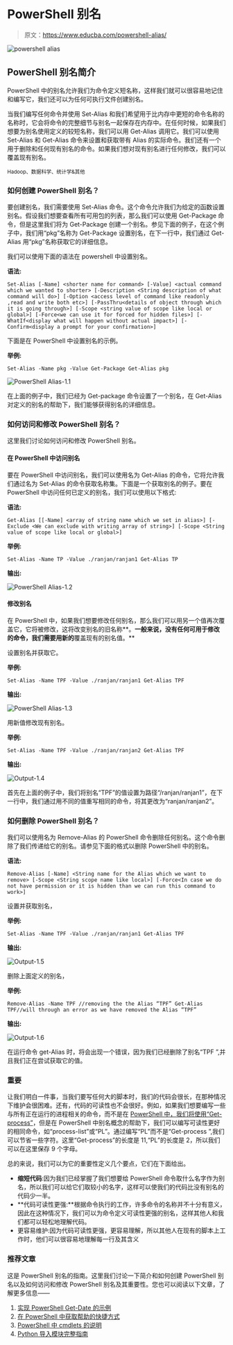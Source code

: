 # PowerShell 别名

> 原文：<https://www.educba.com/powershell-alias/>

![powershell alias](img/21633a4e32522af2f1ac0a3c036fd118.png)



## PowerShell 别名简介

PowerShell 中的别名允许我们为命令定义短名称，这样我们就可以很容易地记住和编写它，我们还可以为任何可执行文件创建别名。

当我们编写任何命令并使用 Set-Alias 和我们希望用于比内存中更短的命令名称的名称时，它会将命令的完整细节与别名一起保存在内存中。在任何时候，如果我们想要为别名使用定义的较短名称，我们可以用 Get-Alias 调用它。我们可以使用 Set-Alias 和 Get-Alias 命令来设置和获取带有 Alias 的实际命令。我们还有一个用于删除和任何现有别名的命令。如果我们想对现有别名进行任何修改，我们可以覆盖现有别名。

<small>Hadoop、数据科学、统计学&其他</small>

### 如何创建 PowerShell 别名？

要创建别名，我们需要使用 Set-Alias 命令。这个命令允许我们为给定的函数设置别名。假设我们想要查看所有可用包的列表，那么我们可以使用 Get-Package 命令，但是这里我们将为 Get-Package 创建一个别名。参见下面的例子，在这个例子中，我们用“pkg”名称为 Get-Package 设置别名，在下一行中，我们通过 Get-Alias 用“pkg”名称获取它的详细信息。

我们可以使用下面的语法在 powershell 中设置别名。

**语法:**

`Set-Alias
[-Name] <shorter name for command>
[-Value] <actual command which we wanted to shorter>
[-Description <String description of what command will do>] [-Option <access level of command like readonly ,read and write both etc>] [-PassThru<details of object through which it is going through>] [-Scope <string value of scope like local or global>] [-Force<we can use it for forced for hidden files>] [-WhatIf<display what will happen without actual impact>] [-Confirm<display a prompt for your confirmation>]`

下面是在 PowerShell 中设置别名的示例。

**举例:**

`Set-Alias -Name pkg -Value Get-Package
Get-Alias pkg`

![PowerShell Alias-1.1](img/cd38ebbbcef36007e4f72a87f02451ac.png)



在上面的例子中，我们已经为 Get-package 命令设置了一个别名，在 Get-Alias 对定义的别名的帮助下，我们能够获得别名的详细信息。

### 如何访问和修改 PowerShell 别名？

这里我们讨论如何访问和修改 PowerShell 别名。

#### 在 PowerShell 中访问别名

要在 PowerShell 中访问别名，我们可以使用名为 Get-Alias 的命令，它将允许我们通过名为 Set-Alias 的命令获取名称集。下面是一个获取别名的例子。要在 PowerShell 中访问任何已定义的别名，我们可以使用以下格式:

**语法:**

`Get-Alias
[[-Name] <array of string name which we set in alias>] [-Exclude <We can exclude with writing array of string>] [-Scope <String value of scope like local or global>]`

**举例:**

`Set-Alias -Name TP -Value ./ranjan/ranjan1
Get-Alias TP`

**输出:**

![PowerShell Alias-1.2](img/fb61a00740b1cd407d28ddf90de506df.png)



#### 修改别名

在 PowerShell 中，如果我们想要修改任何别名，那么我们可以用另一个值再次覆盖它，它将被修改，这将改变别名的旧名称**。**一般来说，没有任何可用于修改的命令，我们需要用新的**覆盖现有的别名值。**

设置别名并获取它。

**举例:**

`Set-Alias -Name TPF -Value ./ranjan/ranjan1
Get-Alias TPF`

**输出:**

![PowerShell Alias-1.3](img/fc76a57921c0f128d1e774187ec82a5d.png)



用新值修改现有别名。

**举例:**

`Set-Alias -Name TPF -Value ./ranjan/ranjan2
Get-Alias TPF`

**输出:**

![Output-1.4](img/963be0e150f053217e304a2902217cfd.png)



首先在上面的例子中，我们将别名“TPF”的值设置为路径“/ranjan/ranjan1”，在下一行中，我们通过用不同的值重写相同的命令，将其更改为“ranjan/ranjan2”。

### 如何删除 PowerShell 别名？

我们可以使用名为 Remove-Alias 的 PowerShell 命令删除任何别名。这个命令删除了我们传递给它的别名。请参见下面的格式以删除 PowerShell 中的别名。

**语法:**

`Remove-Alias
[-Name] <String name for the Alias which we want to remove>
[-Scope <String scope name like local>] [-Force<In case we do not have permission or it is hidden than we can run this command to work>]`

设置并获取别名，

**举例:**

`Set-Alias -Name TPF -Value ./ranjan/ranjan1
Get-Alias TPF`

**输出:**

![Output-1.5](img/b29ed6a48876830cc2986aaca6d45fa1.png)



删除上面定义的别名，

**举例:**

`Remove-Alias -Name TPF //removing the the Alias “TPF”
Get-Alias TPF//will through an error as we have removed the Alias “TPF”`

**输出:**

![Output-1.6](img/ac8264abdf9fff30ff71307b4d86f242.png)



在运行命令 get-Alias 时，将会出现一个错误，因为我们已经删除了别名“TPF ”,并且我们正在尝试获取它的值。

### 重要

让我们明白一件事，当我们要写任何大的脚本时，我们的代码会很长，在那种情况下维护会很困难。还有，代码的可读性也不会很好。例如，如果我们想要编写一些与所有正在运行的进程相关的命令，而不是在 [PowerShell 中，我们将使用“Get-process”](https://www.educba.com/powershell-get-process/)，但是在 PowerShell 中别名概念的帮助下，我们可以编写可读性更好的相同命令，如“process-list”或“PL”。通过编写“PL”而不是“Get-process ”,我们可以节省一些字符。这里“Get-process”的长度是 11,“PL”的长度是 2，所以我们可以在这里保存 9 个字母。

总的来说，我们可以为它的重要性定义几个要点，它们在下面给出。

*   **缩短代码**:因为我们已经掌握了我们想要给 PowerShell 命令取什么名字作为别名，所以我们可以给它们取较小的名字，这样可以使我们的代码比没有别名的代码少一半。
*   **代码可读性更强:**根据命令执行的工作，许多命令的名称并不十分有意义，因此在这种情况下，我们可以为命令定义可读性更强的别名，这样其他人和我们都可以轻松地理解代码。
*   更容易维护:因为代码可读性更强，更容易理解，所以其他人在现有的脚本上工作时，他们可以很容易地理解每一行及其含义

### 推荐文章

这是 PowerShell 别名的指南。这里我们讨论一下简介和如何创建 PowerShell 别名以及如何访问和修改 PowerShell 别名及其重要性。您也可以阅读以下文章，了解更多信息——

1.  [实现 PowerShell Get-Date 的示例](https://www.educba.com/powershell-get-date/)
2.  [在 PowerShell 中获取帮助的快捷方式](https://www.educba.com/get-help-in-powershell/)
3.  [PowerShell 中 cmdlets 的说明](https://www.educba.com/cmdlets-in-powershell/)
4.  [Python 导入模块完整指南](https://www.educba.com/python-import-module/)





